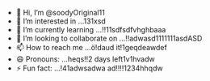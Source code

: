 - 👋 Hi, I’m @soodyOriginal11
- 👀 I’m interested in ...131xsd
- 🌱 I’m currently learning ...!!11sdfsdfvhghbaaa
- 💞️ I’m looking to collaborate on ...!!adwasd1111111asdASD
- 📫 How to reach me ...ö!daud it!1geqdeawdef
- 😄 Pronouns: ...heqs!!2 days left1v1hvadw
- ⚡ Fun fact: ...!41adwsadwa
ad!!!!1234hhqdw
<!---ad
soodyOriginal/soodyOriginal is a ✨ special ✨ repository because its `README.md` (thwsqs file) appears on your GitHub profile.
You can click the Preview link to take a look at your changes.
--->
